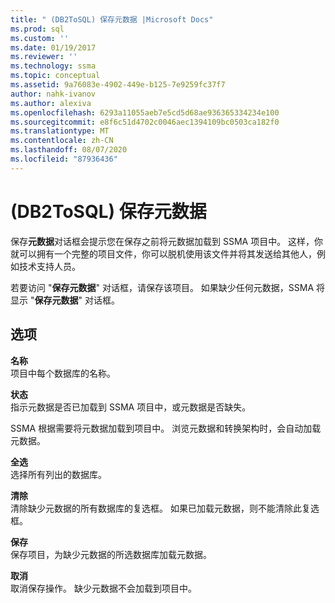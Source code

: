 ```yaml
---
title: " (DB2ToSQL) 保存元数据 |Microsoft Docs"
ms.prod: sql
ms.custom: ''
ms.date: 01/19/2017
ms.reviewer: ''
ms.technology: ssma
ms.topic: conceptual
ms.assetid: 9a76083e-4902-449e-b125-7e9259fc37f7
author: nahk-ivanov
ms.author: alexiva
ms.openlocfilehash: 6293a11055aeb7e5cd5d68ae936365334234e100
ms.sourcegitcommit: e8f6c51d4702c0046aec1394109bc0503ca182f0
ms.translationtype: MT
ms.contentlocale: zh-CN
ms.lasthandoff: 08/07/2020
ms.locfileid: "87936436"
---
```

# <a name="save-metadata-db2tosql"></a> (DB2ToSQL) 保存元数据
保存**元数据**对话框会提示您在保存之前将元数据加载到 SSMA 项目中。 这样，你就可以拥有一个完整的项目文件，你可以脱机使用该文件并将其发送给其他人，例如技术支持人员。  
  
若要访问 "**保存元数据**" 对话框，请保存该项目。 如果缺少任何元数据，SSMA 将显示 "**保存元数据**" 对话框。  
  
## <a name="options"></a>选项  
**名称**  
项目中每个数据库的名称。  
  
**状态**  
指示元数据是否已加载到 SSMA 项目中，或元数据是否缺失。  
  
SSMA 根据需要将元数据加载到项目中。 浏览元数据和转换架构时，会自动加载元数据。  
  
**全选**  
选择所有列出的数据库。  
  
**清除**  
清除缺少元数据的所有数据库的复选框。 如果已加载元数据，则不能清除此复选框。  
  
**保存**  
保存项目，为缺少元数据的所选数据库加载元数据。  
  
**取消**  
取消保存操作。 缺少元数据不会加载到项目中。  
  
